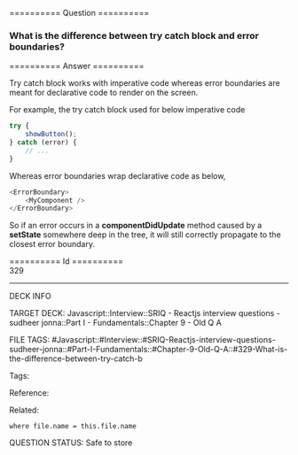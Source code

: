 ========== Question ==========  

### What is the difference between try catch block and error boundaries?  

========== Answer ==========  

Try catch block works with imperative code whereas error boundaries are meant
for declarative code to render on the screen.

For example, the try catch block used for below imperative code

```javascript
try {
    showButton();
} catch (error) {
    // ...
}
```

Whereas error boundaries wrap declarative code as below,

```javascript
<ErrorBoundary>
    <MyComponent />
</ErrorBoundary>
```

So if an error occurs in a **componentDidUpdate** method caused by a
**setState** somewhere deep in the tree, it will still correctly propagate to
the closest error boundary.

========== Id ==========  
329

---

DECK INFO

TARGET DECK: Javascript::Interview::SRIQ - Reactjs interview questions - sudheer jonna::Part I - Fundamentals::Chapter 9 - Old Q A

FILE TAGS: #Javascript::#Interview::#SRIQ-Reactjs-interview-questions-sudheer-jonna::#Part-I-Fundamentals::#Chapter-9-Old-Q-A::#329-What-is-the-difference-between-try-catch-b

Tags:

Reference:

Related:

```dataview
where file.name = this.file.name
```
QUESTION STATUS: Safe to store
